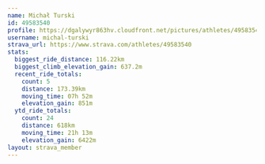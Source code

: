 ```yaml
---
name: Michał Turski
id: 49583540
profile: https://dgalywyr863hv.cloudfront.net/pictures/athletes/49583540/14729338/1/large.jpg
username: michal-turski
strava_url: https://www.strava.com/athletes/49583540
stats:
  biggest_ride_distance: 116.22km
  biggest_climb_elevation_gain: 637.2m
  recent_ride_totals:
    count: 5
    distance: 173.39km
    moving_time: 07h 52m
    elevation_gain: 851m
  ytd_ride_totals:
    count: 24
    distance: 618km
    moving_time: 21h 13m
    elevation_gain: 6422m
layout: strava_member
--- 
```

